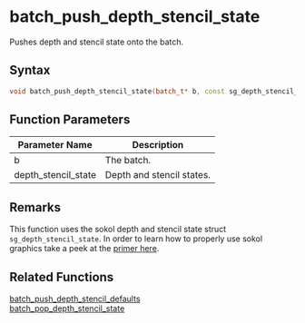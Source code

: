 # batch_push_depth_stencil_state

Pushes depth and stencil state onto the batch.

## Syntax

```cpp
void batch_push_depth_stencil_state(batch_t* b, const sg_depth_stencil_state& depth_stencil_state);
```

## Function Parameters

Parameter Name | Description
--- | ---
b | The batch.
depth_stencil_state | Depth and stencil states.

## Remarks

This function uses the sokol depth and stencil state struct `sg_depth_stencil_state`. In order to learn how to properly use sokol graphics take a peek at the [primer here](https://github.com/RandyGaul/cute_framework/blob/master/doc/graphics/sokol.md).

## Related Functions
 
[batch_push_depth_stencil_defaults](https://github.com/RandyGaul/cute_framework/tree/master/doc/graphics/batch/batch_push_depth_stencil_defaults.md)  
[batch_pop_depth_stencil_state](https://github.com/RandyGaul/cute_framework/tree/master/doc/graphics/batch/batch_pop_depth_stencil_state.md)  
